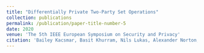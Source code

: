 ```yaml
---
title: "Differentially Private Two-Party Set Operations"
collection: publications
permalink: /publication/paper-title-number-5
date: 2020
venue: 'The 5th IEEE European Symposium on Security and Privacy'
citation: 'Bailey Kacsmar, Basit Khurram, Nils Lukas, Alexander Norton, Masoumeh Shafieinejad, Zhiwei Shang, Yasser Baseri, Maryam Sepehri, Simon Oya, and Florian Kerschbaum., Differentially Private Two-Party Set Operations, IEEE EuroS&P 2020'
---
```


